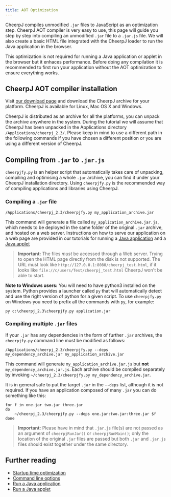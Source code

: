 ```yaml
---
title: AOT Optimization
---
```


CheerpJ compiles unmodified `.jar` files to JavaScript as an optimization step. CheerpJ AOT compiler is very easy to use, this page will guide you step by step into compiling an unmodified `.jar` file to a `.jar.js` file. We will also create a basic HTML file integrated with the CheerpJ loader to run the Java application in the browser.

This optimization is not required for running a Java application or applet in the browser but it enhaces performance. Before doing any compilation it is recommended to first run your application without the AOT optimization to ensure everything works.

## CheerpJ AOT compiler installation

Visit [our download page](https://leaningtech.com/download-cheerpj/) and download the CheerpJ archive for your platform. CheerpJ is available for Linux, Mac OS X and Windows.

CheerpJ is distributed as an archive for all the platforms, you can unpack the archive anywhere in the system. During the tutorial we will assume that CheerpJ has been unpacked in the Applications directory `/Applications/cheerpj_2.3/`. Please keep in mind to use a different path in the following commands if you have chosen a different position or you are using a different version of CheerpJ.

## Compiling from `.jar` to `.jar.js`

`cheerpjfy.py` is an helper script that automatically takes care of unpacking, compiling and optimising a whole `.jar` archive, you can find it under your CheerpJ installation directory. Using `cheerpjfy.py` is the recommended way of compiling applications and libraries using CheerpJ.

### Compiling a `.jar` file

```shell
/Applications/cheerpj_2.3/cheerpjfy.py my_application_archive.jar
```

This command will generate a file called `my_application_archive.jar.js`, which needs to be deployed in the same folder of the original `.jar` archive, and hosted on a web server. Instructions on how to serve our application on a web page are provided in our tutorials for running a [Java application](/cheerpj2/getting-started/Java-app) and a [Java applet](/cheerpj2/getting-started/Java-applet)

> **Important:** The files _must_ be accessed through a Web server. Trying to open the HTML page directly from the disk is not supported. The URL must look like `http://127.0.0.1:8080/cheerpj_test.html`, if it looks like `file://c/users/Test/cheerpj_test.html` CheerpJ won't be able to start.

**Note to Windows users:** You will need to have python3 installed on the system. Python provides a launcher called `py` that will automatically detect and use the right version of python for a given script. To use `cheerpjfy.py` on Windows you need to prefix all the commands with `py`, for example:

```shell
py c:\cheerpj_2.3\cheerpjfy.py application.jar
```

### Compiling multiple `.jar` files

If your `.jar` has any dependencies in the form of further `.jar` archives, the `cheerpjfy.py` command line must be modified as follows:

```shell
/Applications/cheerpj_2.3/cheerpjfy.py --deps my_dependency_archive.jar my_application_archive.jar
```

This command will generate `my_application_archive.jar.js` but **not** `my_dependency_archive.jar.js`. Each archive should be compiled separately by invoking `~/cheerpj_2.3/cheerpjfy.py my_dependency_archive.jar`.

It is in general safe to put the target `.jar` in the `--deps` list, although it is not required. If you have an application composed of many `.jar` you can do something like this:

```
for f in one.jar two.jar three.jar
do
    ~/cheerpj_2.3/cheerpjfy.py --deps one.jar:two.jar:three.jar $f
done
```

> **Important:** Please have in mind that `.jar.js` file(s) are not passed as an argument of `cheerpjRunJar()` or `cheerpjRunMain()`; only the location of the original `.jar` files are passed but both `.jar` and `.jar.js` files should exist together under the same directory.

## Further reading

- [Startup time optimization](cheerpj2/guides/Startup-time-optimization)
- [Command line options](/cheerpj2/reference/Command-Line-Options)
- [Run a Java application](/cheerpj2/getting-started/Java-app)
- [Run a Java applet](/cheerpj2/getting-started/Java-applet)
